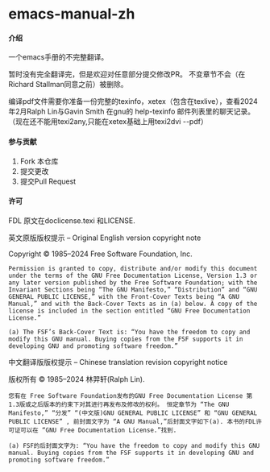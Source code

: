 # emacs-manual-zh

#### 介绍
一个emacs手册的不完整翻译。

暂时没有完全翻译完，但是欢迎对任意部分提交修改PR。
不变章节不会（在Richard Stallman同意之前）被删除。

编译pdf文件需要你准备一份完整的texinfo，xetex（包含在texlive），查看2024年2月Ralph Lin与Gavin Smith 在gnu的 help-texinfo 邮件列表里的聊天记录。（现在还不能用texi2any,只能在xetex基础上用texi2dvi --pdf）

#### 参与贡献

1.  Fork 本仓库
2.  提交更改
3.  提交Pull Request
#### 许可
FDL 原文在doclicense.texi 和LICENSE.

英文原版版权提示 – Original English version copyright note

Copyright © 1985–2024 Free Software Foundation, Inc.

    Permission is granted to copy, distribute and/or modify this document under the terms of the GNU Free Documentation License, Version 1.3 or any later version published by the Free Software Foundation; with the Invariant Sections being “The GNU Manifesto,” “Distribution” and “GNU GENERAL PUBLIC LICENSE,” with the Front-Cover Texts being “A GNU Manual,” and with the Back-Cover Texts as in (a) below. A copy of the license is included in the section entitled “GNU Free Documentation License.”

    (a) The FSF’s Back-Cover Text is: “You have the freedom to copy and modify this GNU manual. Buying copies from the FSF supports it in developing GNU and promoting software freedom.” 

中文翻译版版权提示 – Chinese translation revision copyright notice

版权所有 © 1985–2024 林羿轩(Ralph Lin).

    您有在 Free Software Foundation发布的GNU Free Documentation License 第1.3版或之后版本的约束下对其进行再发布及修改的权利。 恒定章节为 “The GNU Manifesto,” “分发” “(中文版)GNU GENERAL PUBLIC LICENSE” 和 “GNU GENERAL PUBLIC LICENSE” , 前封面文字为 “A GNU Manual,”后封面文字如下(a). 本书的FDL许可证可以在 “GNU Free Documentation License.”找到.

    (a) FSF的后封面文字为: “You have the freedom to copy and modify this GNU manual. Buying copies from the FSF supports it in developing GNU and promoting software freedom.” 